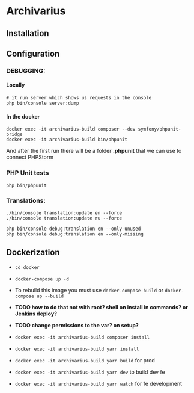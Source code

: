 # Archivarius

## Installation

## Configuration

### DEBUGGING:
#### Locally
```shell
# it run server which shows us requests in the console
php bin/console server:dump
```
#### In the docker
```shell
docker exec -it archivarius-build composer --dev symfony/phpunit-bridge
docker exec -it archivarius-build bin/phpunit
```

And after the first run there will be a folder __.phpunit__ that we can use to connect PHPStorm


### PHP Unit tests
`php bin/phpunit`

### Translations:
```shell script
./bin/console translation:update en --force
./bin/console translation:update ru --force

php bin/console debug:translation en --only-unused
php bin/console debug:translation en --only-missing
```

## Dockerization

- `cd docker`
- `docker-compose up -d`
- To rebuild this image you must use `docker-compose build` or `docker-compose up --build`
  
- **TODO how to do that not with root? shell on install in commands? or Jenkins deploy?**
- **TODO change permissions to the var? on setup?**
- `docker exec -it archivarius-build composer install`
- `docker exec -it archivarius-build yarn install`
- `docker exec -it archivarius-build yarn build` for prod
- `docker exec -it archivarius-build yarn dev` to build dev fe
- `docker exec -it archivarius-build yarn watch` for fe development